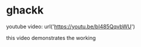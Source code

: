 # ghackk

youtube video: url('https://youtu.be/bI485QqvbWU')

this video demonstrates the working 
 
